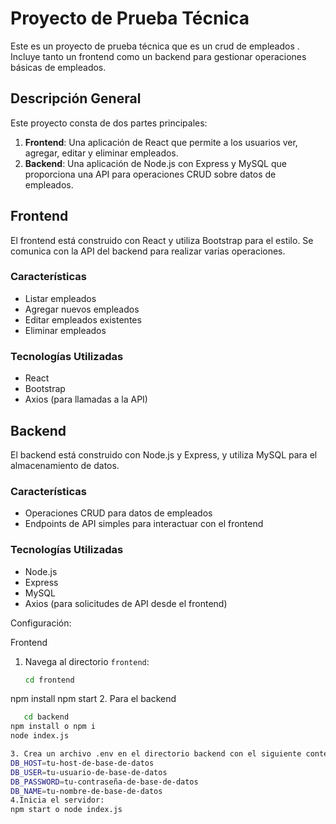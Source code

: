 # Proyecto de Prueba Técnica

Este es un proyecto de prueba técnica  que es un crud de empleados . Incluye tanto un frontend como un backend para gestionar operaciones básicas de empleados.


## Descripción General

Este proyecto consta de dos partes principales:
1. **Frontend**: Una aplicación de React que permite a los usuarios ver, agregar, editar y eliminar empleados.
2. **Backend**: Una aplicación de Node.js con Express y MySQL que proporciona una API para operaciones CRUD sobre datos de empleados.

## Frontend

El frontend está construido con React y utiliza Bootstrap para el estilo. Se comunica con la API del backend para realizar varias operaciones.

### Características

- Listar empleados
- Agregar nuevos empleados
- Editar empleados existentes
- Eliminar empleados

### Tecnologías Utilizadas

- React
- Bootstrap
- Axios (para llamadas a la API)

## Backend

El backend está construido con Node.js y Express, y utiliza MySQL para el almacenamiento de datos.

### Características

- Operaciones CRUD para datos de empleados
- Endpoints de API simples para interactuar con el frontend

### Tecnologías Utilizadas

- Node.js
- Express
- MySQL
- Axios (para solicitudes de API desde el frontend)

 Configuración:

 Frontend

1. Navega al directorio `frontend`:

   ```bash
   cd frontend
npm install
npm start
2. Para el backend 
```bash
   cd backend
npm install o npm i 
node index.js

3. Crea un archivo .env en el directorio backend con el siguiente contenido:
DB_HOST=tu-host-de-base-de-datos
DB_USER=tu-usuario-de-base-de-datos
DB_PASSWORD=tu-contraseña-de-base-de-datos
DB_NAME=tu-nombre-de-base-de-datos
4.Inicia el servidor:
npm start o node index.js
